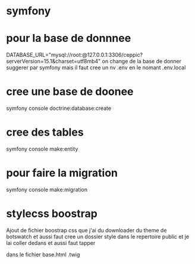 # symfony

# pour la base de donnnee
 DATABASE_URL="mysql://root:@127.0.0.1:3306/ceppic?serverVersion=15.1&charset=utf8mb4"
 on change de la base de donner suggerer par symfony
 mais il faut cree un nv .env en le nomant .env.local
 # cree une base de doonee
 symfony console doctrine:database:create
 # cree des tables
 symfony console make:entity
 # pour faire la migration 
 symfony console make:migration

# stylecss boostrap
Ajout de fichier boostrap css que j'ai du downloader du theme de botswatch et aussi faut cree un dossier style dans le repertoire public et je lai coller dedans
et aussi faut tapper
  <link rel="stylesheet" href="{{asset('styles/bootstrap.min.css')}}">
  dans le fichier base.html .twig

